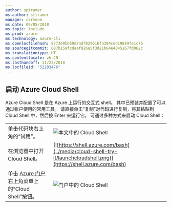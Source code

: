 ```yaml
---
author: sptramer
ms.author: sttramer
manager: carmonm
ms.date: 09/05/2018
ms.topic: include
ms.prod: azure
ms.technology: azure-cli
ms.openlocfilehash: 8773e0bb59d7ad7829616fa304cedc9889fe1c76
ms.sourcegitcommit: 887b15afcdeaf926a5f3d21b64e4045167fd062c
ms.translationtype: HT
ms.contentlocale: zh-CN
ms.lasthandoff: 11/23/2018
ms.locfileid: "52293476"
---
```

## <a name="launch-azure-cloud-shell"></a>启动 Azure Cloud Shell

Azure Cloud Shell 是在 Azure 上运行的交互式 shell。 其中已预装并配置了可以通过帐户使用的常用工具。 请直接单击“复制”对代码进行复制，将其粘贴到 Cloud Shell 中，然后按 Enter 来运行它。  可通过多种方式来启动 Cloud Shell：

|   | |
|-----------------------------------------------|---|
| 单击代码块右上角的“试用”。 | ![本文中的 Cloud Shell](../media/cloud-shell-try-it/cli-try-it.png) |
| 在浏览器中打开 Cloud Shell。 | [![https://shell.azure.com/bash](../media/cloud-shell-try-it/launchcloudshell.png)](https://shell.azure.com/bash) |
| 单击 [Azure 门户](https://portal.azure.com)右上角菜单上的“Cloud Shell”按钮。 | ![门户中的 Cloud Shell](../media/cloud-shell-try-it/cloud-shell-menu.png) |
